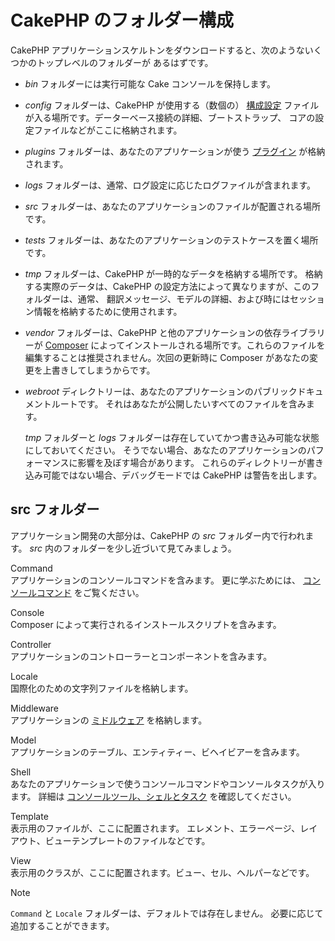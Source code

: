# CakePHP のフォルダー構成

CakePHP アプリケーションスケルトンをダウンロードすると、次のようないくつかのトップレベルのフォルダーが
あるはずです。

- *bin* フォルダーには実行可能な Cake コンソールを保持します。

- *config* フォルダーは、CakePHP が使用する（数個の） [構成設定](../development/configuration)
  ファイルが入る場所です。データーベース接続の詳細、ブートストラップ、
  コアの設定ファイルなどがここに格納されます。

- *plugins* フォルダーは、あなたのアプリケーションが使う [プラグイン](../plugins) が格納されます。

- *logs* フォルダーは、通常、ログ設定に応じたログファイルが含まれます。

- *src* フォルダーは、あなたのアプリケーションのファイルが配置される場所です。

- *tests* フォルダーは、あなたのアプリケーションのテストケースを置く場所です。

- *tmp* フォルダーは、CakePHP が一時的なデータを格納する場所です。
  格納する実際のデータは、CakePHP の設定方法によって異なりますが、このフォルダーは、通常、
  翻訳メッセージ、モデルの詳細、および時にはセッション情報を格納するために使用されます。

- *vendor* フォルダーは、CakePHP と他のアプリケーションの依存ライブラリーが [Composer](https://getcomposer.org) によってインストールされる場所です。これらのファイルを
  編集することは推奨されません。次回の更新時に Composer があなたの変更を上書きしてしまうからです。

- *webroot* ディレクトリーは、あなたのアプリケーションのパブリックドキュメントルートです。
  それはあなたが公開したいすべてのファイルを含みます。

  *tmp* フォルダーと *logs* フォルダーは存在していてかつ書き込み可能な状態にしておいてください。
  そうでない場合、あなたのアプリケーションのパフォーマンスに影響を及ぼす場合があります。
  これらのディレクトリーが書き込み可能ではない場合、デバッグモードでは CakePHP は警告を出します。

## src フォルダー

アプリケーション開発の大部分は、CakePHP の *src* フォルダー内で行われます。
*src* 内のフォルダーを少し近づいて見てみましょう。

Command  
アプリケーションのコンソールコマンドを含みます。
更に学ぶためには、 [コンソールコマンド](../console-and-shells/commands) をご覧ください。

Console  
Composer によって実行されるインストールスクリプトを含みます。

Controller  
アプリケーションのコントローラーとコンポーネントを含みます。

Locale  
国際化のための文字列ファイルを格納します。

Middleware  
アプリケーションの [ミドルウェア](../controllers/middleware) を格納します。

Model  
アプリケーションのテーブル、エンティティー、ビヘイビアーを含みます。

Shell  
あなたのアプリケーションで使うコンソールコマンドやコンソールタスクが入ります。
詳細は [コンソールツール、シェルとタスク](../console-and-shells) を確認してください。

Template  
表示用のファイルが、ここに配置されます。
エレメント、エラーページ、レイアウト、ビューテンプレートのファイルなどです。

View  
表示用のクラスが、ここに配置されます。ビュー、セル、ヘルパーなどです。

> [!NOTE]
> `Command` と `Locale` フォルダーは、デフォルトでは存在しません。
> 必要に応じて追加することができます。
